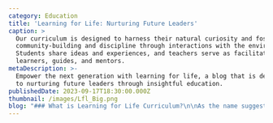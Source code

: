 ```yaml
---
category: Education
title: 'Learning for Life: Nurturing Future Leaders'
caption: >
  Our curriculum is designed to harness their natural curiosity and foster
  community-building and discipline through interactions with the environment.
  Students share ideas and experiences, and teachers serve as facilitators,
  learners, guides, and mentors.
metaDescription: >-
  Empower the next generation with learning for life, a blog that is dedicated
  to nurturing future leaders through insightful education.
publishedDate: 2023-09-17T18:30:00.000Z
thumbnail: /images/Lfl_Big.png
blog: "### What is Learning for Life Curriculum?\n\nAs the name suggests\_Learning for Life,\_the methodology adapted at Glentree makes academic learning fun and relevant to real-life situations in age-appropriate and grade-specific material. It is not traditional chalk & Talk. It not only makes the students more confident and capable but also gives them an invaluable understanding of how things work in the real world. The program uses age-appropriate, grade-specific lesson plans.\n\n### LFL is a different instruction tool:\n\n1. LFL focuses on the concept of “Life Long Learning”.\n2. It is student-centered Inquiry-Based Learning and values students as individuals and teachers as facilitators.\n3. Broad, balanced curriculum, with term-wise lesson plans and day-wise schedule for every unit.\n4. The curriculum integrates digital resources and labs (Language labs, Math labs, Science lab kits, Computer Lab and Earth Lab).\n5. VARK model lesson plan, that is suitable for all types of learners.\n6. Field trips, culmination days, celebrations, and special events are an integral part of the curriculum and are incorporated in the same.\n\n### LFL follows Inquiry-based instructional framework:\n\n* Probing: To ask questions and establish guided thinking\n* Perceiving: To become conscious of the concept and focus on understanding it\n* Problem solving: Involving in hand-on-activities to deeply look at the concept, analyse it and explain it\n* Perusing: To examine the concept and extending it to real life scenario and applying it\n\n### Adapting LFL in the classroom:\n\nLFL, instructional strategies are interesting for the teachers to adapt in the classrooms. Different teaching strategies are followed in the classroom, not just the lecture method. Collaborative learning, game-based learning, drama-based pedagogies ETC. are integrated as part of classroom teaching, which makes the learning experience very different from rote learning. This way of teaching suits all kinds of learners, whether they are visual, auditory or kinesthetic.\n\nIn the current scenario, nothing is predictable. Online learning is the only key, so that students are engaged while at home. The academic program planned using LFL curriculum framework can be easily followed in virtual classroom. In fact, it has opened up lot of avenues for learning, where many tools have been discovered that can bring about the classroom experience virtually.\n\nIn short, LFL IS\_[COMPREHENSIVE INTEGRATED CURRICULUM](https://web.archive.org/web/20230208032858/https://glentreeacademy.com/curriculum/), where apart from academics, all the practical lessons for life like critical thinking, conflict resolution, problem solving, emotional balance, social skills and most importantly character formation is focused.\n\n– by\_Sowmia Raguraman,\_Principal, Glentree Academy – Sarjapur Road\n"
---
```


